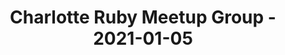 ---
layout: post
title: Charlotte Ruby Meetup Group - 2021-01-05
datetime: 2021-01-05 19:00:00.000000000 -05:00
name: Charlotte Ruby Meetup Group
external_url: https://www.meetup.com/charlotte-rb/events/275455376/
---